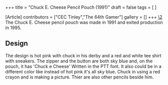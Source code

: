 +++
title = "Chuck E. Cheese Pencil Pouch (1991)"
draft = false
tags = [ ]

[Article]
contributors = ["CEC Tinley","The 64th Gamer"]
gallery = []
+++
[\2](\1)
The Chuck E. Cheese pencil pouch was made in 1991 and exited production in 1995.

##  Design ## 
The design is hot pink with chuck in his derby and a red and white tee shirt with sneakers. The zipper and the button are both sky blue and, on the pouch, it has 'Chuck e Cheese' Written in the PTT font. It also could be in a different color like instead of hot pink it's all sky blue. Chuck in using a red crayon and is making a picture. Thier are also other pencils beside him.